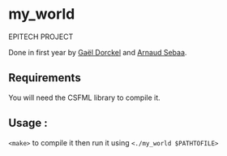 # my_world
EPITECH PROJECT

Done in first year by [Gaël Dorckel](https://github.com/UselessNinja) and [Arnaud Sebaa](https://github.com/Kwerox).

## Requirements
You will need the CSFML library to compile it.

## Usage :
`<make>` to compile it then run it using `<./my_world $PATHTOFILE>`
